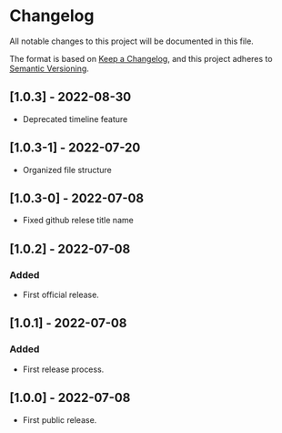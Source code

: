 # Changelog

All notable changes to this project will be documented in this file.

The format is based on [Keep a Changelog](https://keepachangelog.com/en/1.0.0/),
and this project adheres to [Semantic Versioning](https://semver.org/spec/v2.0.0.html).

## [1.0.3] - 2022-08-30

- Deprecated timeline feature

## [1.0.3-1] - 2022-07-20

- Organized file structure

## [1.0.3-0] - 2022-07-08

- Fixed github relese title name

## [1.0.2] - 2022-07-08

### Added

- First official release.

## [1.0.1] - 2022-07-08

### Added

- First release process.

## [1.0.0] - 2022-07-08

- First public release.
